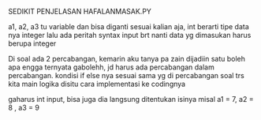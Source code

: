 SEDIKIT PENJELASAN HAFALANMASAK.PY

a1, a2, a3 tu variable dan bisa diganti sesuai kalian aja, int berarti tipe data nya integer lalu ada peritah syntax input brt nanti data yg dimasukan harus berupa integer

Di soal ada 2 percabangan, kemarin aku tanya pa zain dijadiin satu boleh apa engga ternyata gabolehh, jd harus ada percabangan dalam percabangan. kondisi if else nya sesuai sama yg di percabangan soal trs kita main logika disitu cara implementasi ke codingnya

gaharus int input, bisa juga dia langsung ditentukan isinya misal 
a1 = 7, a2 = 8 , a3 = 9
